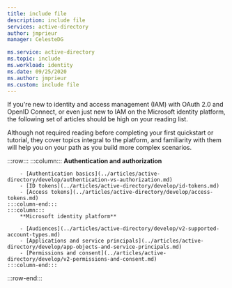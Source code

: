 ```yaml
---
title: include file
description: include file
services: active-directory
author: jmprieur
manager: CelesteDG

ms.service: active-directory
ms.topic: include
ms.workload: identity
ms.date: 09/25/2020
ms.author: jmprieur
ms.custom: include file
---
```


If you're new to identity and access management (IAM) with OAuth 2.0 and OpenID Connect, or even just new to IAM on the Microsoft identity platform, the following set of articles should be high on your reading list.

Although not required reading before completing your first quickstart or tutorial, they cover topics integral to the platform, and familiarity with them will help you on your path as you build more complex scenarios.

:::row:::
    :::column:::
        **Authentication and authorization**

        - [Authentication basics](../articles/active-directory/develop/authentication-vs-authorization.md)
        - [ID tokens](../articles/active-directory/develop/id-tokens.md)
        - [Access tokens](../articles/active-directory/develop/access-tokens.md)
    :::column-end:::
    :::column:::
        **Microsoft identity platform**

        - [Audiences](../articles/active-directory/develop/v2-supported-account-types.md)
        - [Applications and service principals](../articles/active-directory/develop/app-objects-and-service-principals.md)
        - [Permissions and consent](../articles/active-directory/develop/v2-permissions-and-consent.md)
    :::column-end:::
:::row-end:::
